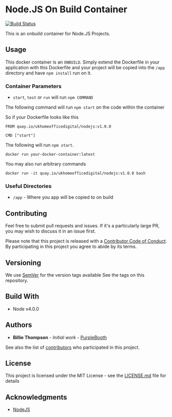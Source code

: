 # Node.JS On Build Container

[![Build Status](https://travis-ci.org/UKHomeOffice/docker-nodejs.svg?branch=added-travis)](https://travis-ci.org/UKHomeOffice/docker-nodejs)

This is an onbuild container for Node.JS Projects.

## Usage

This docker container is an `ONBUILD`. Simply extend the Dockerfile in your application with this Dockerfile and your 
project will be copied into the `/app` directory and have `npm install` run on it.

### Container Parameters

* `start`, `test` or `run` will run `npm COMMAND`

The following command will run `npm start` on the code within the container

So if your Dockerfile looks like this
```shell
FROM quay.io/ukhomeofficedigital/nodejs:v1.0.0

CMD ["start"]
```

The following will run `npm start`.

```shell
docker run your-docker-container:latest
```

You may also run arbitrary commands

```shell
docker run -it quay.io/ukhomeofficedigital/nodejs:v1.0.0 bash
```


### Useful Directories

* `/app` - Where you app will be copied to on build

## Contributing

Feel free to submit pull requests and issues. If it's a particularly large PR, you may wish to 
discuss it in an issue first.

Please note that this project is released with a 
[Contributor Code of Conduct](https://github.com/UKHomeOffice/docker-nodejs/blob/master/CODE_OF_CONDUCT.md). 
By participating in this project you agree to abide by its terms.

## Versioning

We use [SemVer](http://semver.org/) for the version tags available See the tags on this repository. 

## Build With

* Node v4.0.0

## Authors

* **Billie Thompson** - *Initial work* - [PurpleBooth](https://github.com/PurpleBooth)

See also the list of 
[contributors](https://github.com/UKHomeOffice/docker-nodejs/graphs/contributors) who participated 
in this project.

## License

This project is licensed under the MIT License - see the 
[LICENSE.md](https://github.com/UKHomeOffice/docker-nodejs/blob/master/LICENSE.md) file for details

## Acknowledgments

* [NodeJS](https://nodejs.org/)
